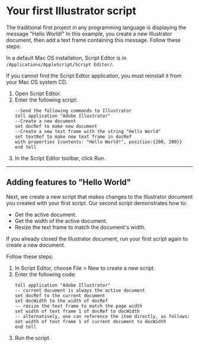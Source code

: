 # Your first Illustrator script

The traditional first project in any programming language is displaying the message "Hello World!" In this example, you create a new Illustrator document, then add a text frame containing this message. Follow these steps:

In a default Mac OS installation, Script Editor is in `/Applications/AppleScript/Script Editor/`.

If you cannot find the Script Editor application, you must reinstall it from your Mac OS system CD.

1. Open Script Editor.
2. Enter the following script:
   ```applescript
   --Send the following commands to Illustrator
   tell application "Adobe Illustrator"
   --Create a new document
   set docRef to make new document
   --Create a new text frame with the string "Hello World"
   set textRef to make new text frame in docRef
   with properties {contents: "Hello World!", position:{200, 200}}
   end tell
   ```
3. In the Script Editor toolbar, click Run.

---

## Adding features to "Hello World"

Next, we create a new script that makes changes to the Illustrator document you created with your first script. Our second script demonstrates how to:

- Get the active document.
- Get the width of the active document.
- Resize the text frame to match the document's width.

If you already closed the Illustrator document, run your first script again to create a new document.

Follow these steps:

1. In Script Editor, choose File > New to create a new script.
2. Enter the following code:
   ```applescript
   tell application "Adobe Illustrator"
   -- current document is always the active document
   set docRef to the current document
   set docWidth to the width of docRef
   -- resize the text frame to match the page width
   set width of text frame 1 of docRef to docWidth
   -- alternatively, one can reference the item directly, as follows:
   set width of text frame 1 of current document to docWidth
   end tell
   ```
3. Run the script.
